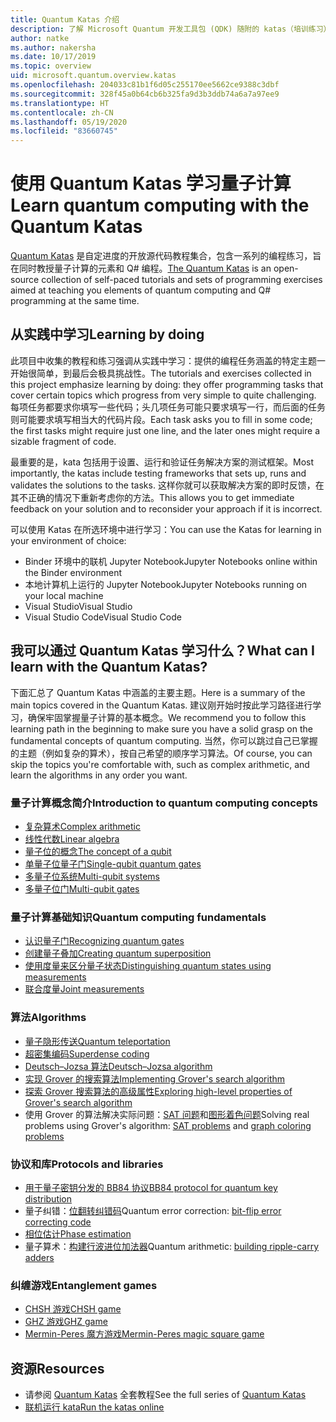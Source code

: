 ```yaml
---
title: Quantum Katas 介绍
description: 了解 Microsoft Quantum 开发工具包 (QDK) 随附的 katas（培训练习）
author: natke
ms.author: nakersha
ms.date: 10/17/2019
ms.topic: overview
uid: microsoft.quantum.overview.katas
ms.openlocfilehash: 204033c81b1f6d05c255170ee5662ce9388c3dbf
ms.sourcegitcommit: 328f45a0b64cb6b325fa9d3b3ddb74a6a7a97ee9
ms.translationtype: HT
ms.contentlocale: zh-CN
ms.lasthandoff: 05/19/2020
ms.locfileid: "83660745"
---
```

# <a name="learn-quantum-computing-with-the-quantum-katas"></a><span data-ttu-id="5a9f1-103">使用 Quantum Katas 学习量子计算</span><span class="sxs-lookup"><span data-stu-id="5a9f1-103">Learn quantum computing with the Quantum Katas</span></span>

<span data-ttu-id="5a9f1-104">[Quantum Katas](https://github.com/Microsoft/QuantumKatas/) 是自定进度的开放源代码教程集合，包含一系列的编程练习，旨在同时教授量子计算的元素和 Q# 编程。</span><span class="sxs-lookup"><span data-stu-id="5a9f1-104">[The Quantum Katas](https://github.com/Microsoft/QuantumKatas/) is an open-source collection of self-paced tutorials and sets of programming exercises aimed at teaching you elements of quantum computing and Q# programming at the same time.</span></span>

## <a name="learning-by-doing"></a><span data-ttu-id="5a9f1-105">从实践中学习</span><span class="sxs-lookup"><span data-stu-id="5a9f1-105">Learning by doing</span></span>

<span data-ttu-id="5a9f1-106">此项目中收集的教程和练习强调从实践中学习：提供的编程任务涵盖的特定主题一开始很简单，到最后会极具挑战性。</span><span class="sxs-lookup"><span data-stu-id="5a9f1-106">The tutorials and exercises collected in this project emphasize learning by doing: they offer programming tasks that cover certain topics which progress from very simple to quite challenging.</span></span> <span data-ttu-id="5a9f1-107">每项任务都要求你填写一些代码；头几项任务可能只要求填写一行，而后面的任务则可能要求填写相当大的代码片段。</span><span class="sxs-lookup"><span data-stu-id="5a9f1-107">Each task asks you to fill in some code; the first tasks might require just one line, and the later ones might require a sizable fragment of code.</span></span>

<span data-ttu-id="5a9f1-108">最重要的是，kata 包括用于设置、运行和验证任务解决方案的测试框架。</span><span class="sxs-lookup"><span data-stu-id="5a9f1-108">Most importantly, the katas include testing frameworks that sets up, runs and validates the solutions to the tasks.</span></span> <span data-ttu-id="5a9f1-109">这样你就可以获取解决方案的即时反馈，在其不正确的情况下重新考虑你的方法。</span><span class="sxs-lookup"><span data-stu-id="5a9f1-109">This allows you to get immediate feedback on your solution and to reconsider your approach if it is incorrect.</span></span>

<span data-ttu-id="5a9f1-110">可以使用 Katas 在所选环境中进行学习：</span><span class="sxs-lookup"><span data-stu-id="5a9f1-110">You can use the Katas for learning in your environment of choice:</span></span>

* <span data-ttu-id="5a9f1-111">Binder 环境中的联机 Jupyter Notebook</span><span class="sxs-lookup"><span data-stu-id="5a9f1-111">Jupyter Notebooks online within the Binder environment</span></span>
* <span data-ttu-id="5a9f1-112">本地计算机上运行的 Jupyter Notebook</span><span class="sxs-lookup"><span data-stu-id="5a9f1-112">Jupyter Notebooks running on your local machine</span></span>
* <span data-ttu-id="5a9f1-113">Visual Studio</span><span class="sxs-lookup"><span data-stu-id="5a9f1-113">Visual Studio</span></span>
* <span data-ttu-id="5a9f1-114">Visual Studio Code</span><span class="sxs-lookup"><span data-stu-id="5a9f1-114">Visual Studio Code</span></span>

## <a name="what-can-i-learn-with-the-quantum-katas"></a><span data-ttu-id="5a9f1-115">我可以通过 Quantum Katas 学习什么？</span><span class="sxs-lookup"><span data-stu-id="5a9f1-115">What can I learn with the Quantum Katas?</span></span>

<span data-ttu-id="5a9f1-116">下面汇总了 Quantum Katas 中涵盖的主要主题。</span><span class="sxs-lookup"><span data-stu-id="5a9f1-116">Here is a summary of the main topics covered in the Quantum Katas.</span></span> <span data-ttu-id="5a9f1-117">建议刚开始时按此学习路径进行学习，确保牢固掌握量子计算的基本概念。</span><span class="sxs-lookup"><span data-stu-id="5a9f1-117">We recommend you to follow this learning path in the beginning to make sure you have a solid grasp on the fundamental concepts of quantum computing.</span></span> <span data-ttu-id="5a9f1-118">当然，你可以跳过自己已掌握的主题（例如复杂的算术），按自己希望的顺序学习算法。</span><span class="sxs-lookup"><span data-stu-id="5a9f1-118">Of course, you can skip the topics you're comfortable with, such as complex arithmetic, and learn the algorithms in any order you want.</span></span>

### <a name="introduction-to-quantum-computing-concepts"></a><span data-ttu-id="5a9f1-119">量子计算概念简介</span><span class="sxs-lookup"><span data-stu-id="5a9f1-119">Introduction to quantum computing concepts</span></span>

* [<span data-ttu-id="5a9f1-120">复杂算术</span><span class="sxs-lookup"><span data-stu-id="5a9f1-120">Complex arithmetic</span></span>](https://github.com/microsoft/QuantumKatas/tree/master/tutorials/ComplexArithmetic)
* [<span data-ttu-id="5a9f1-121">线性代数</span><span class="sxs-lookup"><span data-stu-id="5a9f1-121">Linear algebra</span></span>](https://github.com/microsoft/QuantumKatas/tree/master/tutorials/LinearAlgebra)
* [<span data-ttu-id="5a9f1-122">量子位的概念</span><span class="sxs-lookup"><span data-stu-id="5a9f1-122">The concept of a qubit</span></span>](https://github.com/microsoft/QuantumKatas/tree/master/tutorials/Qubit)
* [<span data-ttu-id="5a9f1-123">单量子位量子门</span><span class="sxs-lookup"><span data-stu-id="5a9f1-123">Single-qubit quantum gates</span></span>](https://github.com/microsoft/QuantumKatas/tree/master/tutorials/SingleQubitGates)
* [<span data-ttu-id="5a9f1-124">多量子位系统</span><span class="sxs-lookup"><span data-stu-id="5a9f1-124">Multi-qubit systems</span></span>](https://github.com/microsoft/QuantumKatas/tree/master/tutorials/MultiQubitSystems)
* [<span data-ttu-id="5a9f1-125">多量子位门</span><span class="sxs-lookup"><span data-stu-id="5a9f1-125">Multi-qubit gates</span></span>](https://github.com/microsoft/QuantumKatas/tree/master/tutorials/MultiQubitGates)

### <a name="quantum-computing-fundamentals"></a><span data-ttu-id="5a9f1-126">量子计算基础知识</span><span class="sxs-lookup"><span data-stu-id="5a9f1-126">Quantum computing fundamentals</span></span>

* [<span data-ttu-id="5a9f1-127">认识量子门</span><span class="sxs-lookup"><span data-stu-id="5a9f1-127">Recognizing quantum gates</span></span>](https://github.com/microsoft/QuantumKatas/tree/master/BasicGates)
* [<span data-ttu-id="5a9f1-128">创建量子叠加</span><span class="sxs-lookup"><span data-stu-id="5a9f1-128">Creating quantum superposition</span></span>](https://github.com/microsoft/QuantumKatas/tree/master/Superposition)
* [<span data-ttu-id="5a9f1-129">使用度量来区分量子状态</span><span class="sxs-lookup"><span data-stu-id="5a9f1-129">Distinguishing quantum states using measurements</span></span>](https://github.com/microsoft/QuantumKatas/tree/master/Measurements)
* [<span data-ttu-id="5a9f1-130">联合度量</span><span class="sxs-lookup"><span data-stu-id="5a9f1-130">Joint measurements</span></span>](https://github.com/microsoft/QuantumKatas/tree/master/JointMeasurements)

### <a name="algorithms"></a><span data-ttu-id="5a9f1-131">算法</span><span class="sxs-lookup"><span data-stu-id="5a9f1-131">Algorithms</span></span>

* [<span data-ttu-id="5a9f1-132">量子隐形传送</span><span class="sxs-lookup"><span data-stu-id="5a9f1-132">Quantum teleportation</span></span>](https://github.com/microsoft/QuantumKatas/tree/master/Teleportation)
* [<span data-ttu-id="5a9f1-133">超密集编码</span><span class="sxs-lookup"><span data-stu-id="5a9f1-133">Superdense coding</span></span>](https://github.com/microsoft/QuantumKatas/tree/master/SuperdenseCoding)
* [<span data-ttu-id="5a9f1-134">Deutsch–Jozsa 算法</span><span class="sxs-lookup"><span data-stu-id="5a9f1-134">Deutsch–Jozsa algorithm</span></span>](https://github.com/microsoft/QuantumKatas/tree/master/tutorials/ExploringDeutschJozsaAlgorithm)
* [<span data-ttu-id="5a9f1-135">实现 Grover 的搜索算法</span><span class="sxs-lookup"><span data-stu-id="5a9f1-135">Implementing Grover's search algorithm</span></span>](https://github.com/microsoft/QuantumKatas/tree/master/GroversAlgorithm)
* [<span data-ttu-id="5a9f1-136">探索 Grover 搜索算法的高级属性</span><span class="sxs-lookup"><span data-stu-id="5a9f1-136">Exploring high-level properties of Grover's search algorithm</span></span>](https://github.com/microsoft/QuantumKatas/tree/master/tutorials/ExploringGroversAlgorithm)
* <span data-ttu-id="5a9f1-137">使用 Grover 的算法解决实际问题：[SAT 问题](https://github.com/microsoft/QuantumKatas/tree/master/SolveSATWithGrover)和[图形着色问题](https://github.com/microsoft/QuantumKatas/tree/master/GraphColoring)</span><span class="sxs-lookup"><span data-stu-id="5a9f1-137">Solving real problems using Grover's algorithm: [SAT problems](https://github.com/microsoft/QuantumKatas/tree/master/SolveSATWithGrover) and [graph coloring problems](https://github.com/microsoft/QuantumKatas/tree/master/GraphColoring)</span></span>

### <a name="protocols-and-libraries"></a><span data-ttu-id="5a9f1-138">协议和库</span><span class="sxs-lookup"><span data-stu-id="5a9f1-138">Protocols and libraries</span></span>

* [<span data-ttu-id="5a9f1-139">用于量子密钥分发的 BB84 协议</span><span class="sxs-lookup"><span data-stu-id="5a9f1-139">BB84 protocol for quantum key distribution</span></span>](https://github.com/microsoft/QuantumKatas/tree/master/KeyDistribution_BB84)
* <span data-ttu-id="5a9f1-140">量子纠错：[位翻转纠错码](https://github.com/microsoft/QuantumKatas/tree/master/QEC_BitFlipCode)</span><span class="sxs-lookup"><span data-stu-id="5a9f1-140">Quantum error correction: [bit-flip error correcting code](https://github.com/microsoft/QuantumKatas/tree/master/QEC_BitFlipCode)</span></span>
* [<span data-ttu-id="5a9f1-141">相位估计</span><span class="sxs-lookup"><span data-stu-id="5a9f1-141">Phase estimation</span></span>](https://github.com/microsoft/QuantumKatas/blob/master/PhaseEstimation)
* <span data-ttu-id="5a9f1-142">量子算术：[构建行波进位加法器](https://github.com/microsoft/QuantumKatas/blob/master/RippleCarryAdder)</span><span class="sxs-lookup"><span data-stu-id="5a9f1-142">Quantum arithmetic: [building ripple-carry adders](https://github.com/microsoft/QuantumKatas/blob/master/RippleCarryAdder)</span></span>

### <a name="entanglement-games"></a><span data-ttu-id="5a9f1-143">纠缠游戏</span><span class="sxs-lookup"><span data-stu-id="5a9f1-143">Entanglement games</span></span>

* [<span data-ttu-id="5a9f1-144">CHSH 游戏</span><span class="sxs-lookup"><span data-stu-id="5a9f1-144">CHSH game</span></span>](https://github.com/microsoft/QuantumKatas/tree/master/CHSHGame)
* [<span data-ttu-id="5a9f1-145">GHZ 游戏</span><span class="sxs-lookup"><span data-stu-id="5a9f1-145">GHZ game</span></span>](https://github.com/microsoft/QuantumKatas/tree/master/GHZGame)
* [<span data-ttu-id="5a9f1-146">Mermin-Peres 魔方游戏</span><span class="sxs-lookup"><span data-stu-id="5a9f1-146">Mermin-Peres magic square game</span></span>](https://github.com/microsoft/QuantumKatas/tree/master/MagicSquareGame)

## <a name="resources"></a><span data-ttu-id="5a9f1-147">资源</span><span class="sxs-lookup"><span data-stu-id="5a9f1-147">Resources</span></span>

* <span data-ttu-id="5a9f1-148">请参阅 [Quantum Katas](https://github.com/microsoft/QuantumKatas) 全套教程</span><span class="sxs-lookup"><span data-stu-id="5a9f1-148">See the full series of [Quantum Katas](https://github.com/microsoft/QuantumKatas)</span></span>
* [<span data-ttu-id="5a9f1-149">联机运行 kata</span><span class="sxs-lookup"><span data-stu-id="5a9f1-149">Run the katas online</span></span>](https://aka.ms/try-quantum-katas)

